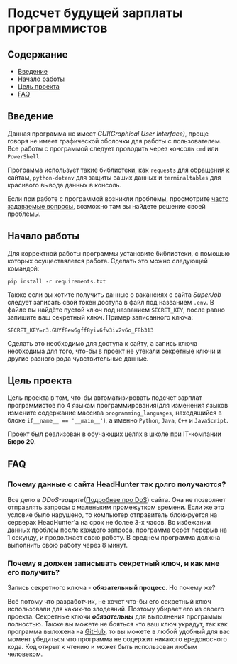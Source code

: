 # Подсчет будущей зарплаты программистов

## Содержание

- [Введение](#введение)
- [Начало работы](#начало-работы)
- [Цель проекта](#цель-проекта)
- [FAQ](#faq)

## Введение

Данная программа не имеет *GUI(Graphical User Interface)*, проще говоря не имеет графической оболочки для работы с пользователем. Все работы с программой следует проводить через консоль `cmd` или `PowerShell`.

Программа использует такие библиотеки, как `requests` для обращения к сайтам, `python-dotenv` для защиты ваших данных и `terminaltables` для красивого вывода данных в консоль.

Если при работе с программой возникли проблемы, просмотрите [часто задаваемые вопросы](#faq), возможно там вы найдете решение своей проблемы.

## Начало работы

Для корректной работы программы установите библиотеки, с помощью которых осуществялется работа. Сделать это можно следующей командой:

```pip install -r requirements.txt```

Также если вы хотите получить данные о вакансиях с сайта *SuperJob* следует записать свой токен доступа в файл под названием `.env`. В файле вы найдёте пустой ключ под названием `SECRET_KEY`, после равно запишите ваш секретный ключ. Пример записанного ключа:

```SECRET_KEY=r3.GUYf8ew6gff8yiv6fv3iv2v6o_F8b313```

Сделать это необходимо для доступа к сайту, а запись ключа необходима для того, что-бы в проект не утекали секретные ключи и другие разного рода чувствительные данные.

## Цель проекта

Цель проекта в том, что-бы автоматизировать подсчет зарплат программистов по 4 языкам программирования(для изменения языков измените содержание массива `programming_languages`, находящийся в блоке `if__name__ == '__main__'`), а именно `Python`, `Java`, `C++` и `JavaScript`.

Проект был реализован в обучающих целях в школе при IT-компании **Бюро 20**.

## FAQ

### Почему данные с сайта HeadHunter так долго получаются?

Все дело в *DDoS-защите*([Подробнее про DoS](https://ru.wikipedia.org/wiki/DoS-%D0%B0%D1%82%D0%B0%D0%BA%D0%B0)) сайта. Она не позволяет отправлять запросы с маленьким промежутком времени. Если же это условие было нарушено, то компьютер отправитель блокируется на серверах HeadHunter'а на срок не более 3-х часов. Во избежании данных проблем после каждого запроса, программа берёт перерыв на 1 секунду, и продолжает свою работу. В среднем программа должна выполнить свою работу через 8 минут.

### Почему я должен записывать секретный ключ, и как мне его получить?

Запись секретного ключа - **обязательный процесс**. Но почему же?

Всё потому что разработчик, не хочет что-бы его секретный ключ использовали для каких-то злодеяний. Поэтому убирает его из своего проекта. Секретные ключи ***обязательны*** для выполнения программы полностью. Также вы можете не бояться что ваш ключ украдут, так как программа выложена на [GitHub](https://github.com), то вы можете в любой удобный для вас момент убедиться что программа не содержит никакого вредоносного кода. Код открыт к чтению и может быть использован любым человеком.